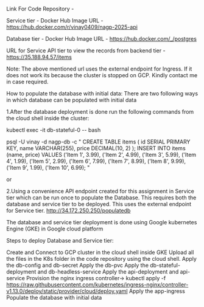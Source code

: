 Link For Code Repository - 

Service tier - Docker Hub Image URL - https://hub.docker.com/r/vinay0409/nagp-2025-api

Database tier - Docker Hub Image URL - https://hub.docker.com/_/postgres

URL for Service API tier to view the records from backend tier -https://35.188.94.57/items

Note: The above mentioned url uses the external endpoint for Ingress.
If it does not work its because the cluster is stopped on GCP. Kindly contact me in case required.


How to populate the database with initial data: 
There are two following ways in which database can be populated with initial data
 
1.After the database deployment is done run the following commands from the cloud shell inside the cluster:

kubectl exec -it db-stateful-0 -- bash

psql -U vinay -d nagp-db -c " CREATE TABLE items ( id SERIAL PRIMARY KEY, name VARCHAR(255), price DECIMAL(10, 2) ); INSERT INTO items (name, price) VALUES ('Item 1', 3.99), ('Item 2', 4.99), ('Item 3', 5.99), ('Item 4', 1.99), ('Item 5', 2.99), ('Item 6', 7.99), ('Item 7', 8.99), ('Item 8', 9.99), ('Item 9', 1.99), ('Item 10', 6.99); "

or

2.Using a convenience API endpoint created for this assignment in Service tier which can be run once to populate the Database. This requires both the database and service tier to be deployed. This uses the external endpoint for Service tier. http://34.172.250.250/populatedb


The database and service tier deployment is done using Google kubernetes Engine (GKE) in Google cloud platform

Steps to deploy Database and Service tier:

Create and Connect to GCP cluster in the cloud shell inside GKE
Upload all the files in the K8s folder in the code repository using the cloud shell.
Apply the db-config and db-secret
Apply the db-pvc
Apply the db-stateful-deployment and db-headless-service
Apply the api-deployment and api-service
Provision the nginx ingress controller-> kubectl apply -f https://raw.githubusercontent.com/kubernetes/ingress-nginx/controller-v1.13.0/deploy/static/provider/cloud/deploy.yaml
Apply the app-ingress
Populate the database with initial data
